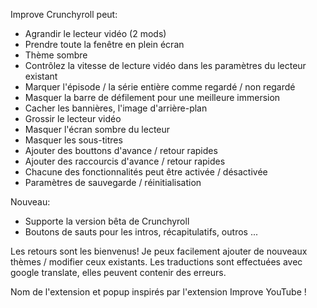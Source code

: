 Improve Crunchyroll peut:
 - Agrandir le lecteur vidéo (2 mods)
 - Prendre toute la fenêtre en plein écran
 - Thème sombre
 - Contrôlez la vitesse de lecture vidéo dans les paramètres du lecteur existant
 - Marquer l'épisode / la série entière comme regardé / non regardé
 - Masquer la barre de défilement pour une meilleure immersion
 - Cacher les bannières, l'image d'arrière-plan
 - Grossir le lecteur vidéo
 - Masquer l'écran sombre du lecteur
 - Masquer les sous-titres
 - Ajouter des bouttons d'avance / retour rapides
 - Ajouter des raccourcis d'avance / retour rapides
 - Chacune des fonctionnalités peut être activée / désactivée
 - Paramètres de sauvegarde / réinitialisation

Nouveau:
 - Supporte la version bêta de Crunchyroll
 - Boutons de sauts pour les intros, récapitulatifs, outros ...

Les retours sont les bienvenus!
Je peux facilement ajouter de nouveaux thèmes / modifier ceux existants.
Les traductions sont effectuées avec google translate, elles peuvent contenir des erreurs.

Nom de l'extension et popup inspirés par l'extension Improve YouTube !
